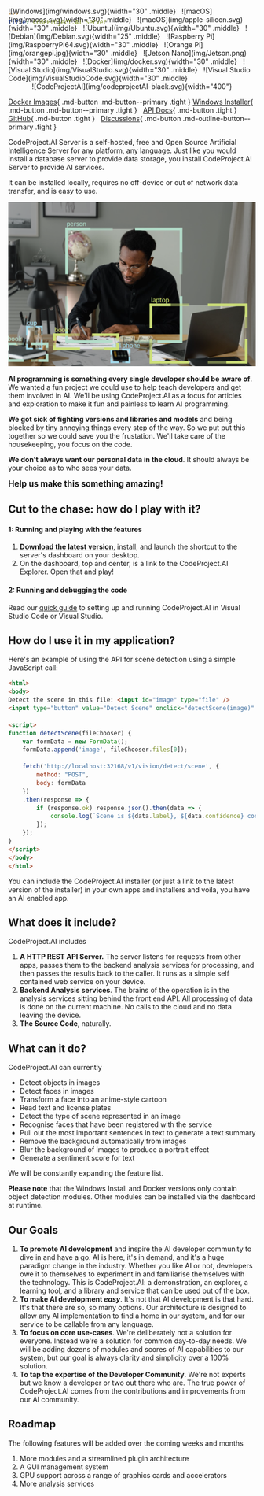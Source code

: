 ```yaml
---
title: CodeProject.AI Server
---
```


<span style='float:right;margin-top:-70px'>
![Windows](img/windows.svg){width="30" .middle} &nbsp;
![macOS](img/macos.svg){width="30" .middle} &nbsp;
![macOS](img/apple-silicon.svg){width="30" .middle} &nbsp;
![Ubuntu](img/Ubuntu.svg){width="30" .middle} &nbsp;
![Debian](img/Debian.svg){width="25" .middle} &nbsp;
![Raspberry Pi](img/RaspberryPi64.svg){width="30" .middle} &nbsp;
![Orange Pi](img/orangepi.jpg){width="30" .middle} &nbsp;
![Jetson Nano](img/Jetson.png){width="30" .middle} &nbsp;
![Docker](img/docker.svg){width="30" .middle} &nbsp;
![Visual Studio](img/VisualStudio.svg){width="30" .middle} &nbsp;
![Visual Studio Code](img/VisualStudioCode.svg){width="30" .middle} 
</span>

<center>
<br>
![CodeProjectAI](img/codeprojectAI-black.svg){width="400"}
<br>
</center>


[Docker Images](https://hub.docker.com/r/codeproject/ai-server){ .md-button .md-button--primary .tight }
[Windows Installer](https://www.codeproject.com/ai/latest.aspx){ .md-button .md-button--primary .tight } &nbsp;
[API Docs](./api/api_reference.md){ .md-button .tight } &nbsp;
[GitHub](https://github.com/codeproject/CodeProject.AI-Server){ .md-button .tight } &nbsp;
[Discussions](https://www.codeproject.com/Feature/CodeProjectAI-Discussions.aspx){ .md-button .md-outline-button--primary .tight } 

</center>


CodeProject.AI Server is a self-hosted, free and Open Source Artificial Intelligence Server for any 
platform, any language. Just like you would install a database server to provide data storage, you
install CodeProject.AI Server to provide AI services.

It can be installed locally, requires no off-device or out of network data transfer, and is easy to
use.

![Object detection](img/DetectThings.png "Object detection example")

**AI programming is something every single developer should be aware of**. We wanted a fun project we could use to help teach developers and get them involved in AI. We'll be using CodeProject.AI as a focus for articles and exploration to make it fun and painless to learn AI programming.

**We got sick of fighting versions and libraries and models** and being blocked by tiny annoying things every step of the way. So we put put this together so we could save you the frustation. We'll take care of the housekeeping, you focus on the code.
  
**We don't always want our personal data in the cloud**. It should always be your choice as to who sees your data. 

<big>**Help us make this something amazing!**</big>


## Cut to the chase: how do I play with it?

#### 1: Running and playing with the features

1. [**Download the latest version**](https://www.codeproject.com/ai/latest.aspx), install, and launch the shortcut to the server's dashboard on your desktop.
2. On the dashboard, top and center, is a link to the CodeProject.AI Explorer. Open that and play!

#### 2: Running and debugging the code

Read our [quick guide](./devguide/install_dev.md) to setting up and running CodeProject.AI in Visual Studio Code or Visual Studio.

## How do I use it in my application?

Here's an example of using the API for scene detection using a simple JavaScript call:

``` html
<html>
<body>
Detect the scene in this file: <input id="image" type="file" />
<input type="button" value="Detect Scene" onclick="detectScene(image)" />

<script>
function detectScene(fileChooser) {
    var formData = new FormData();
    formData.append('image', fileChooser.files[0]);

    fetch('http://localhost:32168/v1/vision/detect/scene', {
        method: "POST",
        body: formData
    })
    .then(response => {
        if (response.ok) response.json().then(data => {
            console.log(`Scene is ${data.label}, ${data.confidence} confidence`)
        });
    });
}
</script>
</body>
</html>
```

You can include the CodeProject.AI installer (or just a link to the latest version of the installer) in your own apps and installers and voila, you have an AI enabled app.


## What does it include?

CodeProject.AI includes

1. **A HTTP REST API Server.** The server listens for requests from other apps, passes them to the backend analysis services for processing, and then passes the results back to the caller. It runs as a simple self contained web service on your device.
2. **Backend Analysis services**.  The brains of the operation is in the analysis services sitting behind the front end API. All processing of data is done on the current machine. No calls to the cloud and no data leaving the device.
3. **The Source Code**, naturally.

## What can it do?

CodeProject.AI can currently

- Detect objects in images
- Detect faces in images
- Transform a face into an anime-style cartoon
- Read text and license plates
- Detect the type of scene represented in an image
- Recognise faces that have been registered with the service
- Pull out the most important sentences in text to generate a text summary
- Remove the background automatically from images
- Blur the background of images to produce a portrait effect
- Generate a sentiment score for text

We will be constantly expanding the feature list.

**Please note** that the Windows Install and Docker versions only contain object detection modules. Other modules can be installed via the dashboard at runtime.

## Our Goals

1. **To promote AI development** and inspire the AI developer community to dive in and have a go. AI is here, it's in demand, and it's a huge paradigm change in the industry. Whether you like AI or not, developers owe it to themselves to experiment in and familiarise themselves with the  technology. This is CodeProject.AI: a demonstration, an explorer, a learning tool, and a library and service that can be used out of the box.
2. **To make AI development *easy***. It's not that AI development is that hard. It's that there are so, so many options. Our architecture is designed to allow any AI implementation to find a home in our system, and for our service to be callable from any language.
3. **To focus on core use-cases**. We're deliberately not a solution for everyone. Instead we're a solution for common day-to-day needs. We will be adding dozens of modules and scores of AI capabilities to our system, but our goal is always clarity and simplicity over a 100% solution.
4. **To tap the expertise of the Developer Community**. We're not experts but we know a developer or two out there who are. The true power of CodeProject.AI comes from the contributions and improvements from our AI community.


## Roadmap

The following features will be added over the coming weeks and months

1. More modules and a streamlined plugin architecture
2. A GUI management system
3. GPU support across a range of graphics cards and accelerators
4. More analysis services
